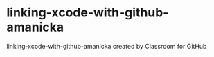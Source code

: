 # linking-xcode-with-github-amanicka
linking-xcode-with-github-amanicka created by Classroom for GitHub
